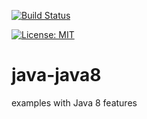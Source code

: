 [![Build Status](https://travis-ci.org/claudioaltamura/java-java8.svg?branch=master)](https://travis-ci.org/claudioaltamura/java-java8)

[![License: MIT](https://img.shields.io/badge/License-MIT-yellow.svg)](https://opensource.org/licenses/MIT)

# java-java8
examples with Java 8 features